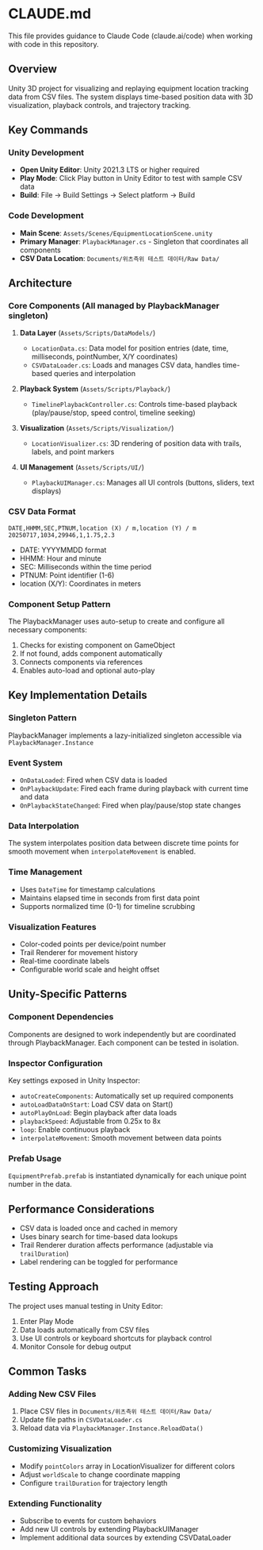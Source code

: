 # CLAUDE.md

This file provides guidance to Claude Code (claude.ai/code) when working with code in this repository.

## Overview

Unity 3D project for visualizing and replaying equipment location tracking data from CSV files. The system displays time-based position data with 3D visualization, playback controls, and trajectory tracking.

## Key Commands

### Unity Development
- **Open Unity Editor**: Unity 2021.3 LTS or higher required
- **Play Mode**: Click Play button in Unity Editor to test with sample CSV data
- **Build**: File → Build Settings → Select platform → Build

### Code Development
- **Main Scene**: `Assets/Scenes/EquipmentLocationScene.unity`
- **Primary Manager**: `PlaybackManager.cs` - Singleton that coordinates all components
- **CSV Data Location**: `Documents/위츠측위 테스트 데이터/Raw Data/`

## Architecture

### Core Components (All managed by PlaybackManager singleton)

1. **Data Layer** (`Assets/Scripts/DataModels/`)
   - `LocationData.cs`: Data model for position entries (date, time, milliseconds, pointNumber, X/Y coordinates)
   - `CSVDataLoader.cs`: Loads and manages CSV data, handles time-based queries and interpolation

2. **Playback System** (`Assets/Scripts/Playback/`)
   - `TimelinePlaybackController.cs`: Controls time-based playback (play/pause/stop, speed control, timeline seeking)

3. **Visualization** (`Assets/Scripts/Visualization/`)
   - `LocationVisualizer.cs`: 3D rendering of position data with trails, labels, and point markers

4. **UI Management** (`Assets/Scripts/UI/`)
   - `PlaybackUIManager.cs`: Manages all UI controls (buttons, sliders, text displays)

### CSV Data Format
```csv
DATE,HHMM,SEC,PTNUM,location (X) / m,location (Y) / m
20250717,1034,29946,1,1.75,2.3
```
- DATE: YYYYMMDD format
- HHMM: Hour and minute
- SEC: Milliseconds within the time period
- PTNUM: Point identifier (1-6)
- location (X/Y): Coordinates in meters

### Component Setup Pattern
The PlaybackManager uses auto-setup to create and configure all necessary components:
1. Checks for existing component on GameObject
2. If not found, adds component automatically
3. Connects components via references
4. Enables auto-load and optional auto-play

## Key Implementation Details

### Singleton Pattern
PlaybackManager implements a lazy-initialized singleton accessible via `PlaybackManager.Instance`

### Event System
- `OnDataLoaded`: Fired when CSV data is loaded
- `OnPlaybackUpdate`: Fired each frame during playback with current time and data
- `OnPlaybackStateChanged`: Fired when play/pause/stop state changes

### Data Interpolation
The system interpolates position data between discrete time points for smooth movement when `interpolateMovement` is enabled.

### Time Management
- Uses `DateTime` for timestamp calculations
- Maintains elapsed time in seconds from first data point
- Supports normalized time (0-1) for timeline scrubbing

### Visualization Features
- Color-coded points per device/point number
- Trail Renderer for movement history
- Real-time coordinate labels
- Configurable world scale and height offset

## Unity-Specific Patterns

### Component Dependencies
Components are designed to work independently but are coordinated through PlaybackManager. Each component can be tested in isolation.

### Inspector Configuration
Key settings exposed in Unity Inspector:
- `autoCreateComponents`: Automatically set up required components
- `autoLoadDataOnStart`: Load CSV data on Start()
- `autoPlayOnLoad`: Begin playback after data loads
- `playbackSpeed`: Adjustable from 0.25x to 8x
- `loop`: Enable continuous playback
- `interpolateMovement`: Smooth movement between data points

### Prefab Usage
`EquipmentPrefab.prefab` is instantiated dynamically for each unique point number in the data.

## Performance Considerations

- CSV data is loaded once and cached in memory
- Uses binary search for time-based data lookups
- Trail Renderer duration affects performance (adjustable via `trailDuration`)
- Label rendering can be toggled for performance

## Testing Approach

The project uses manual testing in Unity Editor:
1. Enter Play Mode
2. Data loads automatically from CSV files
3. Use UI controls or keyboard shortcuts for playback control
4. Monitor Console for debug output

## Common Tasks

### Adding New CSV Files
1. Place CSV files in `Documents/위츠측위 테스트 데이터/Raw Data/`
2. Update file paths in `CSVDataLoader.cs`
3. Reload data via `PlaybackManager.Instance.ReloadData()`

### Customizing Visualization
- Modify `pointColors` array in LocationVisualizer for different colors
- Adjust `worldScale` to change coordinate mapping
- Configure `trailDuration` for trajectory length

### Extending Functionality
- Subscribe to events for custom behaviors
- Add new UI controls by extending PlaybackUIManager
- Implement additional data sources by extending CSVDataLoader